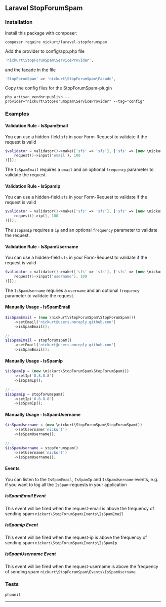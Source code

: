 ## Laravel StopForumSpam

### Installation
Install this package with composer:
```
composer require nickurt/laravel-stopforumspam
```

Add the provider to config/app.php file

```php
'nickurt\StopForumSpam\ServiceProvider',
```

and the facade in the file

```php
'StopForumSpam' => 'nickurt\StopForumSpam\Facade',
```

Copy the config files for the StopForumSpam-plugin

```
php artisan vendor:publish --provider="nickurt\StopForumSpam\ServiceProvider" --tag="config"
```

### Examples

#### Validation Rule - IsSpamEmail
You can use a hidden-field `sfs` in your Form-Request to validate if the request is valid
```php
$validator = validator()->make(['sfs' => 'sfs'], ['sfs' => [new \nickurt\StopForumSpam\Rules\IsSpamEmail(
    request()->input('email'), 100
)]]);
```
The `IsSpamEmail` requires a `email` and an optional `frequency` parameter to validate the request.
#### Validation Rule - IsSpamIp
You can use a hidden-field `sfs` in your Form-Request to validate if the request is valid
```php
$validator = validator()->make(['sfs' => 'sfs'], ['sfs' => [new \nickurt\StopForumSpam\Rules\IsSpamIp(
    request()->ip(), 100
)]]);
```
The `IsSpamIp` requires a `ip` and an optional `frequency` parameter to validate the request.
#### Validation Rule - IsSpamUsername
You can use a hidden-field `sfs` in your Form-Request to validate if the request is valid
```php
$validator = validator()->make(['sfs' => 'sfs'], ['sfs' => [new \nickurt\StopForumSpam\Rules\IsSpamUsername(
    request()->input('username'), 100
)]]);
```
The `IsSpamUsername` requires a `username` and an optional `frequency` parameter to validate the request.
#### Manually Usage - IsSpamEmail
```php
$isSpamEmail = (new \nickurt\StopForumSpam\StopForumSpam())
	->setEmail('nickurt@users.noreply.github.com')
	->isSpamEmail();
	
// ...	
$isSpamEmail = stopforumspam()
    ->setEmail('nickurt@users.noreply.github.com')
    ->isSpamEmail();
```
#### Manually Usage - IsSpamIp
```php
$isSpamIp = (new \nickurt\StopForumSpam\StopForumSpam())
	->setIp('8.8.8.8')
	->isSpamIp();
	
// ...	
$isSpamIp = stopforumspam()
    ->setIp('8.8.8.8')
    ->isSpamIp();
```
#### Manually Usage - IsSpamUsername
```php
$isSpamUsername = (new \nickurt\StopForumSpam\StopForumSpam())
	->setUsername('nickurt')
	->isSpamUsername();
	
// ...	
$isSpamUsername = stopforumspam()
    ->setUsername('nickurt')
    ->isSpamUsername();
```
#### Events
You can listen to the `IsSpamEmail`, `IsSpamIp` and `IsSpamUsername` events, e.g. if you want to log all the `IsSpam`-requests in your application
##### IsSpamEmail Event
This event will be fired when the request-email is above the frequency of sending spam
`nickurt\StopForumSpam\Events\IsSpamEmail`
##### IsSpamIp Event
This event will be fired when the request-ip is above the frequency of sending spam
`nickurt\StopForumSpam\Events\IsSpamIp`
##### IsSpamUsername Event
This event will be fired when the request-username is above the frequency of sending spam
`nickurt\StopForumSpam\Events\IsSpamUsername`
### Tests
```sh
phpunit
```
- - - 